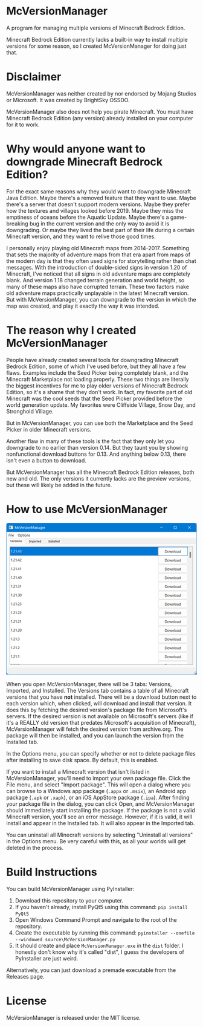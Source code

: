 # McVersionManager
A program for managing multiple versions of Minecraft Bedrock Edition.

Minecraft Bedrock Edition currently lacks a built-in way to install multiple versions for some reason, so I created McVersionManager for doing just that.

# Disclaimer
McVersionManager was neither created by nor endorsed by Mojang Studios or Microsoft. It was created by BrightSky OSSDO.

McVersionManager also does not help you pirate Minecraft. You must have Minecraft Bedrock Edition (any version) already installed on your computer for it to work.

# Why would anyone want to downgrade Minecraft Bedrock Edition?
For the exact same reasons why they would want to downgrade Minecraft Java Edition. Maybe there's a removed feature that they want to use. Maybe there's a server that doesn't support modern versions. Maybe they prefer how the textures and villages looked before 2019. Maybe they miss the emptiness of oceans before the Aquatic Update. Maybe there's a game-breaking bug in the current version and the only way to avoid it is downgrading. Or maybe they lived the best part of their life during a certain Minecraft version, and they want to relive those good times.

I personally enjoy playing old Minecraft maps from 2014-2017. Something that sets the majority of adventure maps from that era apart from maps of the modern day is that they often used signs for storytelling rather than chat messages. With the introduction of double-sided signs in version 1.20 of Minecraft, I've noticed that all signs in old adventure maps are completely blank. And version 1.18 changed terrain generation and world height, so many of these maps also have corrupted terrain. These two factors make old adventure maps practically unplayable in the latest Minecraft version. But with McVersionManager, you can downgrade to the version in which the map was created, and play it exactly the way it was intended.

# The reason why I created McVersionManager
People have already created several tools for downgrading Minecraft Bedrock Edition, some of which I've used before, but they all have a few flaws. Examples include the Seed Picker being completely blank, and the Minecraft Marketplace not loading properly. These two things are literally the biggest incentives for me to play older versions of Minecraft Bedrock Edition, so it's a shame that they don't work. In fact, my favorite part of old Minecraft was the cool seeds that the Seed Picker provided before the world generation update. My favorites were Cliffside Village, Snow Day, and Stronghold Village.

But in McVersionManager, you can use both the Marketplace and the Seed Picker in older Minecraft versions.

Another flaw in many of these tools is the fact that they only let you downgrade to no earlier than version 0.14. But they taunt you by showing nonfunctional download buttons for 0.13. And anything below 0.13, there isn't even a button to download.

But McVersionManager has all the Minecraft Bedrock Edition releases, both new and old. The only versions it currently lacks are the preview versions, but these will likely be added in the future.

# How to use McVersionManager
![McVersionManager interface](McVersionManager.png)

When you open McVersionManager, there will be 3 tabs: Versions, Imported, and Installed. The Versions tab contains a table of all Minecraft versions that you have **not** installed. There will be a download button next to each version which, when clicked, will download and install that version. It does this by fetching the desired version's package file from Microsoft's servers. If the desired version is not available on Microsoft's servers (like if it's a REALLY old version that predates Microsoft's acquisition of Minecraft), McVersionManager will fetch the desired version from archive.org. The package will then be installed, and you can launch the version from the Installed tab.

In the Options menu, you can specify whether or not to delete package files after installing to save disk space. By default, this is enabled.

If you want to install a Minecraft version that isn't listed in McVersionManager, you'll need to import your own package file. Click the File menu, and select "Import package". This will open a dialog where you can browse to a Windows app package (`.appx` or `.msix`), an Android app package (`.apk` or `.xapk`), or an iOS AppStore package (`.ipa`). After finding your package file in the dialog, you can click Open, and McVersionManager should immediately start installing the package. If the package is not a valid Minecraft version, you'll see an error message. However, if it is valid, it will install and appear in the Installed tab. It will also appear in the Imported tab.

You can uninstall all Minecraft versions by selecting "Uninstall all versions" in the Options menu. Be very careful with this, as all your worlds will get deleted in the process.

# Build Instructions
You can build McVersionManager using PyInstaller:

1. Download this repository to your computer.
2. If you haven't already, install PyQt5 using this command: `pip install PyQt5`
3. Open Windows Command Prompt and navigate to the root of the repository.
4. Create the executable by running this command: `pyinstaller --onefile --windowed source\McVersionManager.py`
5. It should create and place `McVersionManager.exe` in the `dist` folder. I honestly don't know why it's called "dist", I guess the developers of PyInstaller are just weird.

Alternatively, you can just download a premade executable from the Releases page.

# License
McVersionManager is released under the MIT license.
